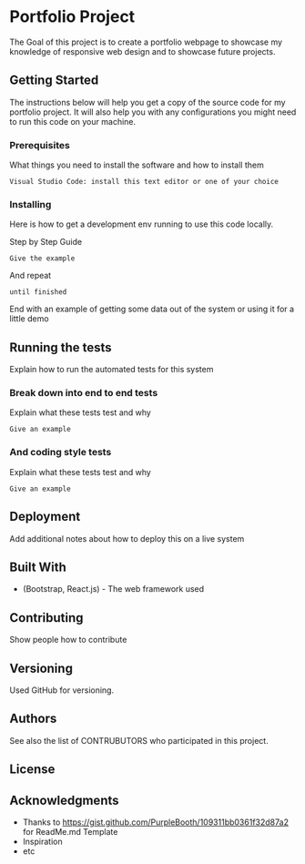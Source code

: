 # Portfolio Project

The Goal of this project is to create a portfolio webpage to showcase my knowledge of responsive web design and to showcase future projects.

## Getting Started

The instructions below will help you get a copy of the source code for my portfolio project. It will also help you with any configurations you might need to run this code on your machine.

### Prerequisites

What things you need to install the software and how to install them

```
Visual Studio Code: install this text editor or one of your choice

```

### Installing

Here is how to get a development env running to use this code locally.

Step by Step Guide

```
Give the example
```

And repeat

```
until finished
```

End with an example of getting some data out of the system or using it for a little demo

## Running the tests

Explain how to run the automated tests for this system

### Break down into end to end tests

Explain what these tests test and why

```
Give an example
```

### And coding style tests

Explain what these tests test and why

```
Give an example
```

## Deployment

Add additional notes about how to deploy this on a live system

## Built With

* (Bootstrap, React.js) - The web framework used


## Contributing

Show people how to contribute 

## Versioning

Used GitHub for versioning. 

## Authors

See also the list of CONTRUBUTORS who participated in this project.

## License



## Acknowledgments

* Thanks to https://gist.github.com/PurpleBooth/109311bb0361f32d87a2 for ReadMe.md  Template 
* Inspiration
* etc






